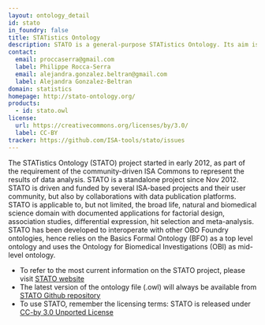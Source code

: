 ```yaml
---
layout: ontology_detail
id: stato
in_foundry: false
title: STATistics Ontology 
description: STATO is a general-purpose STATistics Ontology. Its aim is to provide coverage for processes such as statistical tests, their conditions of application, and information needed or resulting from statistical methods, such as probability distributions, variables, spread and variation metrics. STATO also covers aspects of experimental design and description of plots and graphical representations commonly used to provide visual cues of data distribution or layout and to assist review of the results.
contact: 
  email: proccaserra@gmail.com
  label: Philippe Rocca-Serra
  email: alejandra.gonzalez.beltran@gmail.com
  label: Alejandra Gonzalez-Beltran
domain: statistics
homepage: http://stato-ontology.org/ 
products: 
  - id: stato.owl
license:
  url: https://creativecommons.org/licenses/by/3.0/
  label: CC-BY
tracker: https://github.com/ISA-tools/stato/issues
---
```


The STATistics Ontology (STATO) project started in early 2012, as part of the requirement of the community-driven ISA Commons to represent the results of data analysis. STATO is a standalone project since Nov 2012. STATO is driven and funded by several ISA-based projects and their user community, but also by collaborations with data publication platforms. STATO is applicable to, but not limited, the broad life, natural and biomedical science domain with documented applications for factorial design, association studies, differential expression, hit selection and meta-analysis. STATO has been developed to interoperate with other OBO Foundry ontologies, hence relies on the Basics Formal Ontology (BFO) as a top level ontology and uses the Ontology for Biomedical Investigations (OBI) as mid-level ontology.

 * To refer to the most current  information on the STATO project, please visit [STATO website](http://stato-ontology.org/)
 * The latest version of the ontology file (.owl) will always be available from [STATO Github repository]()
 * To use STATO, remember the licensing terms: STATO is released under [CC-by 3.0 Unported License](https://creativecommons.org/licenses/by/3.0/)
